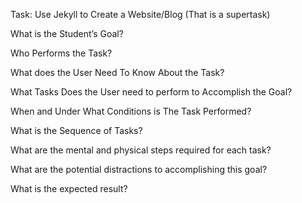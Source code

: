Task: Use Jekyll to Create a Website/Blog (That is a supertask)

What is the Student’s Goal? 

Who Performs the Task? 

What does the User Need To Know About the Task?
 
What Tasks Does the User need to perform to Accomplish the Goal?

When and Under What Conditions is The Task Performed?

What is the Sequence of Tasks?

What are the mental and physical steps required for each task?

  
What are the potential distractions to accomplishing this goal?

  
What is the expected result?

